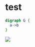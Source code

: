 # test


```dot
digraph G {
  a->b
}
```

![](https://g.gravizo.com/source/G?https://gist.githubusercontent.com/qzhang83/8f59dcf9aef465e03343100fc2d0c32a/raw/f92b931199ece7640eee5794b8e4efa45ffecb82/My%2520Diagram.dot)
